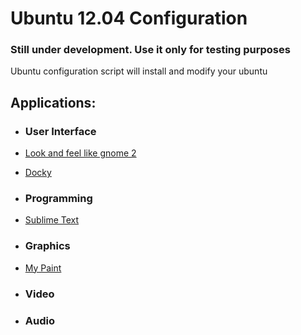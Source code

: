 Ubuntu 12.04 Configuration
=============

### Still under development. Use it only for testing purposes

Ubuntu configuration script will install and modify your ubuntu 

Applications:
-------

* ### User Interface
* [Look and feel like gnome 2](http://www.omgubuntu.co.uk/2011/12/how-to-make-ubuntu-11-10-look-and-feel-like-gnome-2/)
* [Docky](http://www.omgubuntu.co.uk/2010/09/5-docky-tips-for-docky-diehards/) 

* ### Programming
* [Sublime Text](http://www.sublimetext.com/)

* ### Graphics
* [My Paint](http://mypaint.intilinux.com/)

* ### Video

* ### Audio